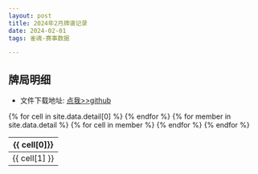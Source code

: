 ```yaml
---
layout: post
title: 2024年2月牌谱记录
date: 2024-02-01
tags: 雀魂-赛事数据

---
```


## 牌局明细
- 文件下载地址: [点我>>github](https://github.com/zhumisai/zhumisai.github.io/blob/master/_data/detail.csv)

<table class="bUEzXH" >
  <thead>
  <tr class="react-csv-row">
  {% for cell in site.data.detail[0] %}
        <th class="react-csv-cell--header react-csv-cell">{{ cell[0]}}</th>
  {% endfor %}
  </tr>
  </thead>
  <tbody class="react-csv-table-body">
  {% for member in site.data.detail %}
    <tr class="react-csv-row">
      {% for cell in member %}
        <td class="react-csv-cell">{{ cell[1] }}</td>
      {% endfor %}
    </tr>
  {% endfor %}
  </tbody>
</table>


